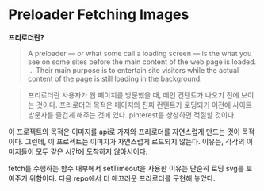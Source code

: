 # Preloader Fetching Images  

**프리로더란?**  

> A preloader — or what some call a loading screen — is the what you see on some sites before the main content of the web page is loaded. ... Their main purpose is to entertain site visitors while the actual content of the page is still loading in the background.  

> 프리로더란 사용자가 웹 페이지를 방문했을 때, 메인 컨텐트가 나오기 전에 보이는 것이다. 프리로더의 목적은 페이지의 진짜 컨텐트가 로딩되기 이전에 사이트 방문자를 즐겁게 해주는 것에 있다. pinterest를 상상하면 적절할 것이다.  


이 프로젝트의 목적은 이미지를 api로 가져와 프리로더를 자연스럽게 만드는 것이 목적이다. 그런데, 이 프로젝트는 이미지가 자연스럽게 로드되지 않는다. 이유는, 각각의 이미지들이 모두 같은 시간에 도착하지 않아서이다.   

fetch를 수행하는 함수 내부에서 setTimeout을 사용한 이유는 단순히 로딩 svg를 보여주기 위함이다. 다음 repo에서 더 매끄러운 프리로더를 구현해 놓았다.  

